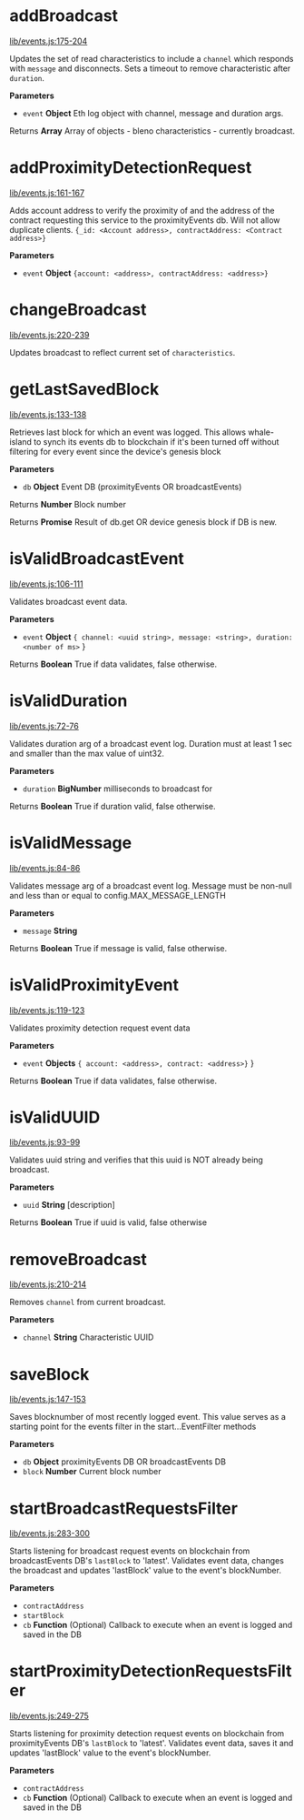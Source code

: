 # addBroadcast

[lib/events.js:175-204](https://github.com/animist-io/whale-island/blob/44b07c3aba0c4648a0091c8030d09440ffb687a6/lib/events.js#L175-L204 "Source code on GitHub")

Updates the set of read characteristics to include a `channel` which responds with `message`
and disconnects. Sets a timeout to remove characteristic after `duration`.

**Parameters**

-   `event` **Object** Eth log object with channel, message and duration args.

Returns **Array** Array of objects - bleno characteristics - currently broadcast.

# addProximityDetectionRequest

[lib/events.js:161-167](https://github.com/animist-io/whale-island/blob/44b07c3aba0c4648a0091c8030d09440ffb687a6/lib/events.js#L161-L167 "Source code on GitHub")

Adds account address to verify the proximity of and the address of the contract requesting this service 
to the proximityEvents db. Will not allow duplicate clients.
`{_id: <Account address>, contractAddress: <Contract address>}`

**Parameters**

-   `event` **Object** `{account: <address>, contractAddress: <address>}`

# changeBroadcast

[lib/events.js:220-239](https://github.com/animist-io/whale-island/blob/44b07c3aba0c4648a0091c8030d09440ffb687a6/lib/events.js#L220-L239 "Source code on GitHub")

Updates broadcast to reflect current set of `characteristics`.

# getLastSavedBlock

[lib/events.js:133-138](https://github.com/animist-io/whale-island/blob/44b07c3aba0c4648a0091c8030d09440ffb687a6/lib/events.js#L133-L138 "Source code on GitHub")

Retrieves last block for which an event was logged. This allows whale-island to synch its 
events db to blockchain if it's been turned off without filtering for every event since
the device's genesis block

**Parameters**

-   `db` **Object** Event DB (proximityEvents OR broadcastEvents)

Returns **Number** Block number

Returns **Promise** Result of db.get OR device genesis block if DB is new.

# isValidBroadcastEvent

[lib/events.js:106-111](https://github.com/animist-io/whale-island/blob/44b07c3aba0c4648a0091c8030d09440ffb687a6/lib/events.js#L106-L111 "Source code on GitHub")

Validates broadcast event data.

**Parameters**

-   `event` **Object** `{ channel: <uuid string>, message: <string>, duration: <number of ms>` }

Returns **Boolean** True if data validates, false otherwise.

# isValidDuration

[lib/events.js:72-76](https://github.com/animist-io/whale-island/blob/44b07c3aba0c4648a0091c8030d09440ffb687a6/lib/events.js#L72-L76 "Source code on GitHub")

Validates duration arg of a broadcast event log. Duration must at least 1 sec and 
smaller than the max value of uint32.

**Parameters**

-   `duration` **BigNumber** milliseconds to broadcast for

Returns **Boolean** True if duration valid, false otherwise.

# isValidMessage

[lib/events.js:84-86](https://github.com/animist-io/whale-island/blob/44b07c3aba0c4648a0091c8030d09440ffb687a6/lib/events.js#L84-L86 "Source code on GitHub")

Validates message arg of a broadcast event log. Message must be non-null and
less than or equal to config.MAX_MESSAGE_LENGTH

**Parameters**

-   `message` **String** 

Returns **Boolean** True if message is valid, false otherwise.

# isValidProximityEvent

[lib/events.js:119-123](https://github.com/animist-io/whale-island/blob/44b07c3aba0c4648a0091c8030d09440ffb687a6/lib/events.js#L119-L123 "Source code on GitHub")

Validates proximity detection request event data

**Parameters**

-   `event` **Objects** `{ account: <address>, contract: <address>}` }

Returns **Boolean** True if data validates, false otherwise.

# isValidUUID

[lib/events.js:93-99](https://github.com/animist-io/whale-island/blob/44b07c3aba0c4648a0091c8030d09440ffb687a6/lib/events.js#L93-L99 "Source code on GitHub")

Validates uuid string and verifies that this uuid is NOT already being broadcast.

**Parameters**

-   `uuid` **String** [description]

Returns **Boolean** True if uuid is valid, false otherwise

# removeBroadcast

[lib/events.js:210-214](https://github.com/animist-io/whale-island/blob/44b07c3aba0c4648a0091c8030d09440ffb687a6/lib/events.js#L210-L214 "Source code on GitHub")

Removes `channel` from current broadcast.

**Parameters**

-   `channel` **String** Characteristic UUID

# saveBlock

[lib/events.js:147-153](https://github.com/animist-io/whale-island/blob/44b07c3aba0c4648a0091c8030d09440ffb687a6/lib/events.js#L147-L153 "Source code on GitHub")

Saves blocknumber of most recently logged event. This value serves as a starting point for the 
events filter in the start...EventFilter methods

**Parameters**

-   `db` **Object** proximityEvents DB OR broadcastEvents DB
-   `block` **Number** Current block number

# startBroadcastRequestsFilter

[lib/events.js:283-300](https://github.com/animist-io/whale-island/blob/44b07c3aba0c4648a0091c8030d09440ffb687a6/lib/events.js#L283-L300 "Source code on GitHub")

Starts listening for broadcast request events on blockchain from broadcastEvents DB's 
`lastBlock` to 'latest'. Validates event data, changes the broadcast and updates 'lastBlock' 
value to the event's blockNumber.

**Parameters**

-   `contractAddress`  
-   `startBlock`  
-   `cb` **Function** (Optional) Callback to execute when an event is logged and saved in the DB

# startProximityDetectionRequestsFilter

[lib/events.js:249-275](https://github.com/animist-io/whale-island/blob/44b07c3aba0c4648a0091c8030d09440ffb687a6/lib/events.js#L249-L275 "Source code on GitHub")

Starts listening for proximity detection request events on blockchain from proximityEvents DB's 
`lastBlock` to 'latest'. Validates event data, saves it and updates 'lastBlock' value to the 
event's blockNumber.

**Parameters**

-   `contractAddress`  
-   `cb` **Function** (Optional) Callback to execute when an event is logged and saved in the DB
